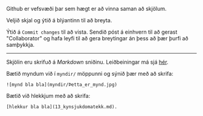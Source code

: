 Github er vefsvæði þar sem hægt er að vinna saman að skjölum.

Veljið skjal og ýtið á blýantinn til að breyta.

Ýtið á `Commit changes` til að vista. Sendið póst á einhvern til að gerast "Collaborator" og hafa leyfi til að gera breytingar án þess að þær þurfi að samþykkja.

---

Skjölin eru skrifuð á *Markdown* sniðinu. Leiðbeiningar má sjá [hér](https://github.com/adam-p/markdown-here/wiki/Markdown-Cheatsheet).

Bætið myndum við í `myndir/` möppunni og sýnið þær með að skrifa:

    ![mynd bla bla](myndir/Þetta_er_mynd.jpg)

Bætið við hlekkjum með að skrifa:

    [hlekkur bla bla](13_kynsjukdomatekk.md).
